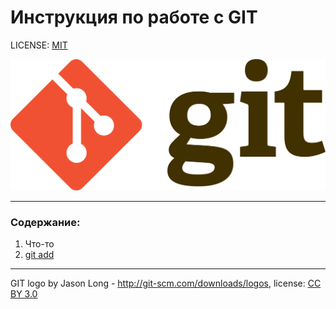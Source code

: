 # Инструкция по работе с GIT

LICENSE: [MIT](./license.md)

![git-logo](./assets/1920px-Git-logo.svg.png)

---

### Содержание:
1. Что-то
2. [git add](./assets/add.md)

---

GIT logo by Jason Long - http://git-scm.com/downloads/logos, license: [CC BY 3.0](https://creativecommons.org/licenses/by/3.0/)